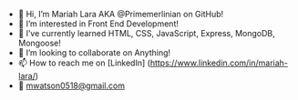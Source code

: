 - 👋 Hi, I’m Mariah Lara AKA @Primemerlinian on GitHub!
- 👀 I’m interested in Front End Development!
- 🌱 I’ve currently learned HTML, CSS, JavaScript, Express, MongoDB, Mongoose!
- 💞️ I’m looking to collaborate on Anything!
- 📫 How to reach me on [LinkedIn] (https://www.linkedin.com/in/mariah-lara/)
- 📧 mwatson0518@gmail.com

<!---
Primemerlinian/Primemerlinian is a ✨ special ✨ repository because its `README.md` (this file) appears on your GitHub profile.
You can click the Preview link to take a look at your changes.
--->
